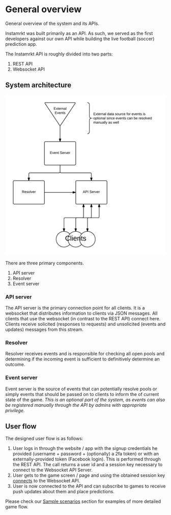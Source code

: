 # General overview

General overview of the system and its APIs.

Instamrkt was built primarily as an API. As such, we served as the first developers against our own API while building the live football (soccer) prediction app.

The Instamrkt API is roughly divided into two parts:

1. REST API
2. Websocket API


## System architecture

![System architecture](images/architecture.png)

There are three primary components.

1. API server
2. Resolver
3. Event server

### API server

The API server is the primary connection point for all clients. It is a websocket that distributes information to clients via JSON messages. All clients that use the websocket (in contrast to the REST API) connect here. Clients receive solicited (responses to requests) and unsolicited (events and updates) messages from this stream.

### Resolver

Resolver receives events and is responsible for checking all open pools and determining if the incoming event is sufficient to definitively determine an outcome.

### Event server

Event server is the source of events that can potentially resolve pools or simply events that should be passed on to clients to inform the of current state of the game. _This is an optional part of the system, as events can also be registered manually through the API by admins with appropriate privilege._

## User flow

The designed user flow is as follows:

1. User logs in through the website / app with the signup credentials he provided (username + password + (optionally) a 2fa token) or with an externally-provided token (Facebook login). This is performed through the REST API. The call returns a user id and a session key necessary to connect to the Websocket API Server.
2. User gets to the game screen / page and using the obtained session key <a href="#connecting"> connects</a> to the Websocket API.
3. User is now connected to the API and can subscribe to games to receive push updates about them and place predictions.

Please check our <a href="#sample-scenarios">Sample scenarios</a> section for examples of more detailed game flow.